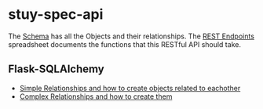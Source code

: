 # stuy-spec-api

The <a href='https://docs.google.com/spreadsheets/d/181bJAbSEepuMjQyhE7dueGexzs7844WE2J2OrlgI3YY/edit#gid=0'>Schema</a> has all the Objects and their relationships. The <a href='https://docs.google.com/document/d/1liAsWCmN7p7MRSAHxvseQHRobF-g6hiGOgnQ6vhQw24/edit'>REST Endpoints</a> spreadsheet documents the functions that this RESTful API should take.

## Flask-SQLAlchemy
- <a href='http://flask-sqlalchemy.pocoo.org/2.2/quickstart/'>Simple Relationships and how to create objects related to eachother</a>
- <a href='http://flask-sqlalchemy.pocoo.org/2.1/models/'>Complex Relationships and how to create them</a>  
